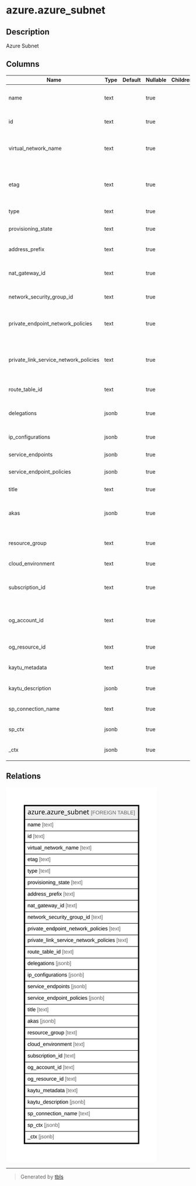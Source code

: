 # azure.azure_subnet

## Description

Azure Subnet

## Columns

| Name | Type | Default | Nullable | Children | Parents | Comment |
| ---- | ---- | ------- | -------- | -------- | ------- | ------- |
| name | text |  | true |  |  | The friendly name that identifies the subnet. |
| id | text |  | true |  |  | Contains ID to identify a subnet uniquely. |
| virtual_network_name | text |  | true |  |  | The friendly name of the virtual network in which the subnet is created. |
| etag | text |  | true |  |  | An unique read-only string that changes whenever the resource is updated. |
| type | text |  | true |  |  | Type of the resource. |
| provisioning_state | text |  | true |  |  | The provisioning state of the subnet resource. |
| address_prefix | text |  | true |  |  | Contains the address prefix for the subnet. |
| nat_gateway_id | text |  | true |  |  | The ID of the Nat gateway associated with the subnet. |
| network_security_group_id | text |  | true |  |  | Network security group associated with the subnet. |
| private_endpoint_network_policies | text |  | true |  |  | Enable or Disable apply network policies on private end point in the subnet. |
| private_link_service_network_policies | text |  | true |  |  | Enable or Disable apply network policies on private link service in the subnet. |
| route_table_id | text |  | true |  |  | Route table associated with the subnet. |
| delegations | jsonb |  | true |  |  | A list of references to the delegations on the subnet. |
| ip_configurations | jsonb |  | true |  |  | IP Configuration details in a subnet. |
| service_endpoints | jsonb |  | true |  |  | A list of service endpoints. |
| service_endpoint_policies | jsonb |  | true |  |  | A list of service endpoint policies. |
| title | text |  | true |  |  | Title of the resource. |
| akas | jsonb |  | true |  |  | Array of globally unique identifier strings (also known as) for the resource. |
| resource_group | text |  | true |  |  | The resource group which holds this resource. |
| cloud_environment | text |  | true |  |  | The Azure Cloud Environment. |
| subscription_id | text |  | true |  |  | The Azure Subscription ID in which the resource is located. |
| og_account_id | text |  | true |  |  | The Platform Account ID in which the resource is located. |
| og_resource_id | text |  | true |  |  | The unique ID of the resource in opengovernance. |
| kaytu_metadata | text |  | true |  |  | Platform Metadata of the Azure resource. |
| kaytu_description | jsonb |  | true |  |  | The full model description of the resource |
| sp_connection_name | text |  | true |  |  | Steampipe connection name. |
| sp_ctx | jsonb |  | true |  |  | Steampipe context in JSON form. |
| _ctx | jsonb |  | true |  |  | Steampipe context in JSON form. |

## Relations

![er](azure.azure_subnet.svg)

---

> Generated by [tbls](https://github.com/k1LoW/tbls)
